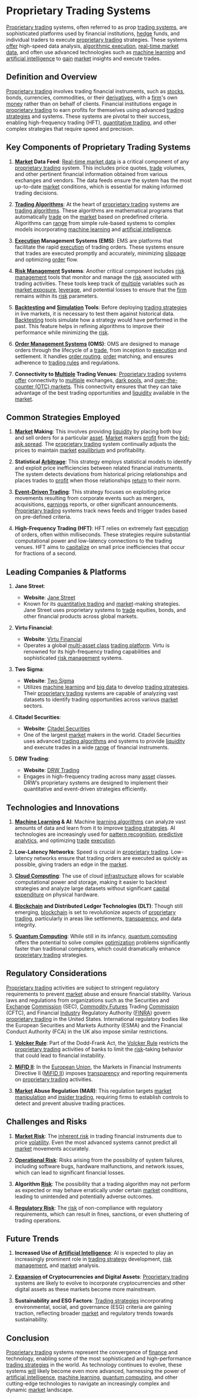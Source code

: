 # Proprietary Trading Systems

[Proprietary trading](../p/proprietary_trading.md) systems, often referred to as prop [trading systems](../t/trading_systems.md), are sophisticated platforms used by financial institutions, [hedge](../h/hedge.md) funds, and individual traders to execute [proprietary trading](../p/proprietary_trading.md) strategies. These systems [offer](../o/offer.md) high-speed data analysis, [algorithmic execution](../a/algorithmic_execution.md), [real-time market data](../r/real-time_market_data.md), and often use advanced technologies such as [machine learning](../m/machine_learning.md) and [artificial intelligence](../a/artificial_intelligence_in_trading.md) to [gain](../g/gain.md) [market](../m/market.md) insights and execute trades.

## Definition and Overview

[Proprietary trading](../p/proprietary_trading.md) involves trading financial instruments, such as [stocks](../s/stock.md), bonds, currencies, commodities, or their [derivatives](../d/derivatives.md), with a [firm](../f/firm.md)'s own [money](../m/money.md) rather than on behalf of clients. Financial institutions engage in [proprietary trading](../p/proprietary_trading.md) to earn profits for themselves using advanced [trading strategies](../t/trading_strategies.md) and systems. These systems are pivotal to their success, enabling high-frequency trading (HFT), [quantitative trading](../q/quantitative_trading.md), and other complex strategies that require speed and precision.

## Key Components of Proprietary Trading Systems

1. **[Market](../m/market.md) Data Feed**: [Real-time market data](../r/real-time_market_data.md) is a critical component of any [proprietary trading](../p/proprietary_trading.md) system. This includes price quotes, [trade](../t/trade.md) volumes, and other pertinent financial information obtained from various exchanges and vendors. The data feeds ensure the system has the most up-to-date [market](../m/market.md) conditions, which is essential for making informed trading decisions.

2. **[Trading Algorithms](../t/trading_algorithms.md)**: At the heart of [proprietary trading](../p/proprietary_trading.md) systems are [trading algorithms](../t/trading_algorithms.md). These algorithms are mathematical programs that automatically [trade](../t/trade.md) on the [market](../m/market.md) based on predefined criteria. Algorithms can [range](../r/range.md) from simple rule-based systems to complex models incorporating [machine learning](../m/machine_learning.md) and [artificial intelligence](../a/artificial_intelligence_in_trading.md).

3. **[Execution](../e/execution.md) Management Systems (EMS)**: EMS are platforms that facilitate the rapid [execution](../e/execution.md) of trading orders. These systems ensure that trades are executed promptly and accurately, minimizing [slippage](../s/slippage.md) and optimizing [order](../o/order.md) flow.

4. **[Risk Management](../r/risk_management.md) Systems**: Another critical component includes [risk management](../r/risk_management.md) tools that monitor and manage the [risk](../r/risk.md) associated with trading activities. These tools keep track of [multiple](../m/multiple.md) variables such as [market exposure](../m/market_exposure.md), [leverage](../l/leverage.md), and potential losses to ensure that the [firm](../f/firm.md) remains within its [risk](../r/risk.md) parameters.

5. **[Backtesting](../b/backtesting.md) and [Simulation](../s/simulation_in_trading.md) Tools**: Before deploying [trading strategies](../t/trading_strategies.md) in live markets, it is necessary to test them against historical data. [Backtesting](../b/backtesting.md) tools simulate how a strategy would have performed in the past. This feature helps in refining algorithms to improve their performance while minimizing the [risk](../r/risk.md).

6. **[Order Management Systems](../o/order_management_systems.md) (OMS)**: OMS are designed to manage orders through the lifecycle of a [trade](../t/trade.md), from inception to [execution](../e/execution.md) and settlement. It handles [order routing](../o/order_routing.md), [order](../o/order.md) matching, and ensures adherence to [trading rules](../t/trading_rules.md) and regulations.

7. **Connectivity to [Multiple](../m/multiple.md) Trading Venues**: [Proprietary trading](../p/proprietary_trading.md) systems [offer](../o/offer.md) connectivity to [multiple](../m/multiple.md) exchanges, [dark pools](../d/dark_pools.md), and [over-the-counter (OTC) markets](../o/over-the-counter_markets.md). This connectivity ensures that they can take advantage of the best trading opportunities and [liquidity](../l/liquidity.md) available in the [market](../m/market.md).

## Common Strategies Employed

1. **[Market](../m/market.md) Making**: This involves providing [liquidity](../l/liquidity.md) by placing both buy and sell orders for a particular [asset](../a/asset.md). [Market](../m/market.md) makers [profit](../p/profit.md) from the [bid-ask spread](../b/bid-ask_spread.md). The [proprietary trading](../p/proprietary_trading.md) system continually adjusts the prices to maintain [market](../m/market.md) [equilibrium](../e/equilibrium.md) and profitability.

2. **Statistical [Arbitrage](../a/arbitrage.md)**: This strategy employs statistical models to identify and exploit price inefficiencies between related financial instruments. The system detects deviations from historical pricing relationships and places trades to [profit](../p/profit.md) when those relationships [return](../r/return.md) to their norm.

3. **[Event-Driven Trading](../e/event-driven_trading.md)**: This strategy focuses on exploiting price movements resulting from corporate events such as mergers, acquisitions, [earnings](../e/earnings.md) reports, or other significant announcements. [Proprietary trading](../p/proprietary_trading.md) systems track news feeds and trigger trades based on pre-defined criteria.

4. **High-Frequency Trading (HFT)**: HFT relies on extremely fast [execution](../e/execution.md) of orders, often within milliseconds. These strategies require substantial computational power and low-latency connections to the trading venues. HFT aims to [capitalize](../c/capitalize.md) on small price inefficiencies that occur for fractions of a second.

## Leading Companies & Platforms

1. **Jane Street**:
   - **Website**: [Jane Street](https://www.janestreet.com/)
   - Known for its [quantitative trading](../q/quantitative_trading.md) and [market](../m/market.md)-making strategies. Jane Street uses proprietary systems to [trade](../t/trade.md) equities, bonds, and other financial products across global markets.

2. **Virtu Financial**:
   - **Website**: [Virtu Financial](https://www.virtu.com/)
   - Operates a global [multi-asset class](../m/multi-asset_class.md) [trading platform](../t/trading_platform.md). Virtu is renowned for its high-frequency trading capabilities and sophisticated [risk management](../r/risk_management.md) systems.

3. **Two Sigma**:
   - **Website**: [Two Sigma](https://www.twosigma.com/)
   - Utilizes [machine learning](../m/machine_learning.md) and [big data](../b/big_data_in_trading.md) to develop [trading strategies](../t/trading_strategies.md). Their [proprietary trading](../p/proprietary_trading.md) systems are capable of analyzing vast datasets to identify trading opportunities across various [market](../m/market.md) sectors.

4. **Citadel Securities**:
   - **Website**: [Citadel Securities](https://www.citadelsecurities.com/)
   - One of the largest [market](../m/market.md) makers in the world. Citadel Securities uses advanced [trading algorithms](../t/trading_algorithms.md) and systems to provide [liquidity](../l/liquidity.md) and execute trades in a wide [range](../r/range.md) of financial instruments.

5. **DRW Trading**:
   - **Website**: [DRW Trading](https://drw.com/)
   - Engages in high-frequency trading across many [asset](../a/asset.md) classes. DRW’s proprietary systems are designed to implement their quantitative and event-driven strategies efficiently.

## Technologies and Innovations

1. **[Machine Learning](../m/machine_learning.md) & AI**: Machine [learning algorithms](../l/learning_algorithms_in_trading.md) can analyze vast amounts of data and learn from it to improve [trading strategies](../t/trading_strategies.md). AI technologies are increasingly used for [pattern recognition](../p/pattern_recognition.md), [predictive analytics](../p/predictive_analytics.md), and optimizing [trade](../t/trade.md) [execution](../e/execution.md).

2. **Low-Latency Networks**: Speed is crucial in [proprietary trading](../p/proprietary_trading.md). Low-latency networks ensure that trading orders are executed as quickly as possible, giving traders an edge in the [market](../m/market.md).

3. **[Cloud Computing](../c/cloud_computing_in_trading.md)**: The use of cloud [infrastructure](../i/infrastructure.md) allows for scalable computational power and storage, making it easier to backtest strategies and analyze large datasets without significant [capital expenditure](../c/capital_expenditure.md) on physical hardware.

4. **[Blockchain](../b/blockchain_in_trading.md) and Distributed Ledger Technologies (DLT)**: Though still emerging, [blockchain](../b/blockchain_in_trading.md) is set to revolutionize aspects of [proprietary trading](../p/proprietary_trading.md), particularly in areas like settlements, [transparency](../t/transparency.md), and data integrity.

5. **[Quantum Computing](../q/quantum_computing_in_trading.md)**: While still in its infancy, [quantum computing](../q/quantum_computing_in_trading.md) offers the potential to solve complex [optimization](../o/optimization.md) problems significantly faster than traditional computers, which could dramatically enhance [proprietary trading](../p/proprietary_trading.md) strategies.

## Regulatory Considerations

[Proprietary trading](../p/proprietary_trading.md) activities are subject to stringent regulatory requirements to prevent [market](../m/market.md) abuse and ensure financial stability. Various laws and regulations from organizations such as the Securities and [Exchange](../e/exchange.md) [Commission](../c/commission.md) (SEC), [Commodity Futures](../c/commodity_futures.md) Trading [Commission](../c/commission.md) (CFTC), and Financial [Industry](../i/industry.md) Regulatory Authority ([FINRA](../f/finra.md)) govern [proprietary trading](../p/proprietary_trading.md) in the United States. International regulatory bodies like the European Securities and Markets Authority (ESMA) and the Financial Conduct Authority (FCA) in the UK also impose similar restrictions.

1. **[Volcker Rule](../v/volcker_rule.md)**: Part of the Dodd-Frank Act, the [Volcker Rule](../v/volcker_rule.md) restricts the [proprietary trading](../p/proprietary_trading.md) activities of banks to limit the [risk](../r/risk.md)-taking behavior that could lead to financial instability.

2. **[MiFID II](../m/mifid_ii.md)**: In the [European Union](../e/european_union_(eu).md), the Markets in Financial Instruments Directive II ([MiFID II](../m/mifid_ii.md)) imposes [transparency](../t/transparency.md) and reporting requirements on [proprietary trading](../p/proprietary_trading.md) activities.

3. **[Market](../m/market.md) Abuse Regulation (MAR)**: This regulation targets [market manipulation](../m/market_manipulation.md) and [insider trading](../i/insider.md), requiring firms to establish controls to detect and prevent abusive trading practices.

## Challenges and Risks

1. **[Market Risk](../m/market_risk.md)**: The [inherent risk](../i/inherent_risk.md) in trading financial instruments due to price [volatility](../v/volatility.md). Even the most advanced systems cannot predict all [market](../m/market.md) movements accurately.

2. **[Operational Risk](../o/operational_risk.md)**: Risks arising from the possibility of system failures, including software bugs, hardware malfunctions, and network issues, which can lead to significant financial losses.

3. **Algorithm [Risk](../r/risk.md)**: The possibility that a trading algorithm may not perform as expected or may behave erratically under certain [market](../m/market.md) conditions, leading to unintended and potentially adverse outcomes.

4. **[Regulatory Risk](../r/regulatory_risk.md)**: The [risk](../r/risk.md) of non-compliance with regulatory requirements, which can result in fines, sanctions, or even shuttering of trading operations.

## Future Trends

1. **Increased Use of [Artificial Intelligence](../a/artificial_intelligence_in_trading.md)**: AI is expected to play an increasingly prominent role in [trading strategy](../t/trading_strategy.md) development, [risk management](../r/risk_management.md), and [market](../m/market.md) analysis.

2. **[Expansion](../e/expansion.md) of Cryptocurrencies and Digital Assets**: [Proprietary trading](../p/proprietary_trading.md) systems are likely to evolve to incorporate cryptocurrencies and other digital assets as these markets become more mainstream.

3. **Sustainability and ESG Factors**: [Trading strategies](../t/trading_strategies.md) incorporating environmental, social, and governance (ESG) criteria are gaining traction, reflecting broader [market](../m/market.md) and regulatory trends towards sustainability.

## Conclusion

[Proprietary trading](../p/proprietary_trading.md) systems represent the convergence of [finance](../f/finance.md) and technology, enabling some of the most sophisticated and high-performance [trading strategies](../t/trading_strategies.md) in the world. As technology continues to evolve, these systems [will](../w/will.md) likely become even more advanced, harnessing the power of [artificial intelligence](../a/artificial_intelligence_in_trading.md), [machine learning](../m/machine_learning.md), [quantum computing](../q/quantum_computing_in_trading.md), and other cutting-edge technologies to navigate an increasingly complex and dynamic [market](../m/market.md) landscape.

